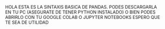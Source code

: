 HOLA ESTA ES LA SINTAXIS BASICA DE PANDAS.
PODES DESCARGARLA EN TU PC (ASEGURATE DE TENER PYTHON INSTALADO)
O BIEN PODES ABRIRLO CON TU GOOGLE COLAB O JUPYTER NOTEBOOKS
ESPERO QUE TE SEA DE UTILIDAD
